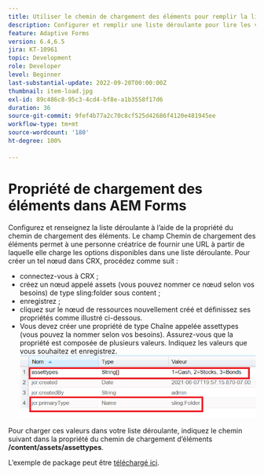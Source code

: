 ```yaml
---
title: Utiliser le chemin de chargement des éléments pour remplir la liste déroulante
description: Configurer et remplir une liste déroulante pour lire les valeurs d’un nœud CRX
feature: Adaptive Forms
version: 6.4,6.5
jira: KT-10961
topic: Development
role: Developer
level: Beginner
last-substantial-update: 2022-09-20T00:00:00Z
thumbnail: item-load.jpg
exl-id: 89c486c8-95c3-4cd4-bf8e-a1b3558f17d6
duration: 36
source-git-commit: 9fef4b77a2c70c8cf525d42686f4120e481945ee
workflow-type: tm+mt
source-wordcount: '180'
ht-degree: 100%

---
```


# Propriété de chargement des éléments dans AEM Forms

Configurez et renseignez la liste déroulante à l’aide de la propriété du chemin de chargement des éléments.
Le champ Chemin de chargement des éléments permet à une personne créatrice de fournir une URL à partir de laquelle elle charge les options disponibles dans une liste déroulante.
Pour créer un tel nœud dans CRX, procédez comme suit :
* connectez-vous à CRX ;
* créez un nœud appelé assets (vous pouvez nommer ce nœud selon vos besoins) de type sling:folder sous content ;
* enregistrez ;
* cliquez sur le nœud de ressources nouvellement créé et définissez ses propriétés comme illustré ci-dessous.
* Vous devez créer une propriété de type Chaîne appelée assettypes (vous pouvez la nommer selon vos besoins). Assurez-vous que la propriété est composée de plusieurs valeurs. Indiquez les valeurs que vous souhaitez et enregistrez.
  ![item-load-path](assets/item-load-path-crx.png)

Pour charger ces valeurs dans votre liste déroulante, indiquez le chemin suivant dans la propriété du chemin de chargement d’éléments **/content/assets/assettypes**.

L’exemple de package peut être [téléchargé ici](assets/item-load-path-package.zip).
